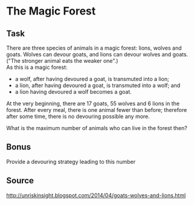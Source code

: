 # The Magic Forest

## Task
There are three species of animals in a magic forest: lions, wolves and goats. 
Wolves can devour goats, and lions can devour wolves and goats. 
("The stronger animal eats the weaker one".)  
As this is a magic forest:
* a wolf, after having devoured a goat, is transmuted into a lion; 
* a lion, after having devoured a goat, is transmuted into a wolf; and
* a lion having devoured a wolf becomes a goat.

At the very beginning, there are 17 goats, 55 wolves and 6 lions in the forest. 
After every meal, there is one animal fewer than before; 
therefore after some time, there is no devouring possible any more.

What is the maximum number of animals who can live in the forest then?

## Bonus
Provide a devouring strategy leading to this number

## Source
http://unriskinsight.blogspot.com/2014/04/goats-wolves-and-lions.html
